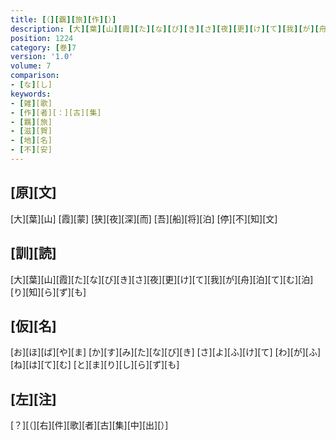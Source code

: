```yaml
---
title: [（][覊][旅][作][）]
description: [大][葉][山][霞][た][な][び][き][さ][夜][更][け][て][我][が][舟][泊][て][む][泊][り][知][ら][ず][も]
position: 1224
category: [巻]7
version: '1.0'
volume: 7
comparison:
- [な][し]
keywords:
- [雑][歌]
- [作][者][：][古][集]
- [羈][旅]
- [滋][賀]
- [地][名]
- [不][安]
---
```


## [原][文]

[大][葉][山] [霞][蒙] [狭][夜][深][而] [吾][船][将][泊] [停][不][知][文]

## [訓][読]

[大][葉][山][霞][た][な][び][き][さ][夜][更][け][て][我][が][舟][泊][て][む][泊][り][知][ら][ず][も]

## [仮][名]

[お][ほ][ば][や][ま] [か][す][み][た][な][び][き] [さ][よ][ふ][け][て] [わ][が][ふ][ね][は][て][む] [と][ま][り][し][ら][ず][も]

## [左][注]

[？][（][右][件][歌][者][古][集][中][出][）]
